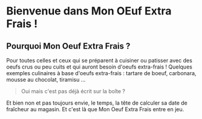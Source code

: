 # Bienvenue dans Mon OEuf Extra Frais !

## Pourquoi Mon Oeuf Extra Frais ?

Pour toutes celles et ceux qui se préparent à cuisiner ou patisser avec des oeufs crus ou peu cuits et qui auront besoin d'oeufs extra-frais ! 
Quelques exemples culinaires à base d'oeufs extra-frais : tartare de boeuf, carbonara, mousse au chocolat, tiramisu ...

> Oui mais c'est pas déjà écrit sur la boîte ?

Et bien non et pas toujours envie, le temps, la tête de calculer sa date de fraîcheur au magasin. 
Et c'est là que Mon Oeuf Extra Frais entre en jeu.
